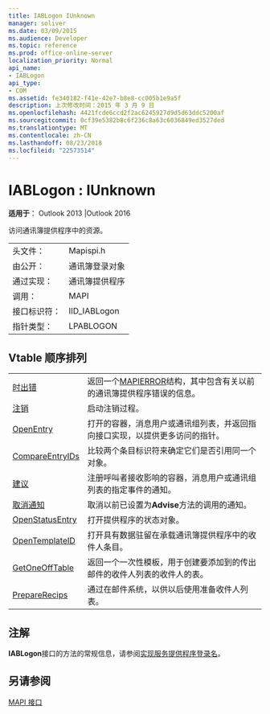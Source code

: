 ```yaml
---
title: IABLogon IUnknown
manager: soliver
ms.date: 03/09/2015
ms.audience: Developer
ms.topic: reference
ms.prod: office-online-server
localization_priority: Normal
api_name:
- IABLogon
api_type:
- COM
ms.assetid: fe340182-f41e-42e7-b8e8-cc005b1e9a5f
description: 上次修改时间：2015 年 3 月 9 日
ms.openlocfilehash: 4421fcde6ccd2f2ac6245927d9d5d63ddc5200af
ms.sourcegitcommit: 0cf39e5382b8c6f236c8a63c6036849ed3527ded
ms.translationtype: MT
ms.contentlocale: zh-CN
ms.lasthandoff: 08/23/2018
ms.locfileid: "22573514"
---
```

# <a name="iablogon--iunknown"></a>IABLogon : IUnknown

  
  
**适用于**： Outlook 2013 |Outlook 2016 
  
访问通讯簿提供程序中的资源。
  
|||
|:-----|:-----|
|头文件：  <br/> |Mapispi.h  <br/> |
|由公开：  <br/> |通讯簿登录对象  <br/> |
|通过实现：  <br/> |通讯簿提供程序  <br/> |
|调用：  <br/> |MAPI  <br/> |
|接口标识符：  <br/> |IID_IABLogon  <br/> |
|指针类型：  <br/> |LPABLOGON  <br/> |
   
## <a name="vtable-order"></a>Vtable 顺序排列

|||
|:-----|:-----|
|[时出错](iablogon-getlasterror.md) <br/> |返回一个[MAPIERROR](mapierror.md)结构，其中包含有关以前的通讯簿提供程序错误的信息。  <br/> |
|[注销](iablogon-logoff.md) <br/> |启动注销过程。  <br/> |
|[OpenEntry](iablogon-openentry.md) <br/> |打开的容器，消息用户或通讯组列表，并返回指向接口实现，以提供更多访问的指针。  <br/> |
|[CompareEntryIDs](iablogon-compareentryids.md) <br/> |比较两个条目标识符来确定它们是否引用同一个对象。  <br/> |
|[建议](iablogon-advise.md) <br/> |注册呼叫者接收影响的容器，消息用户或通讯组列表的指定事件的通知。  <br/> |
|[取消通知](iablogon-unadvise.md) <br/> |取消以前已设置为**Advise**方法的调用的通知。  <br/> |
|[OpenStatusEntry](iablogon-openstatusentry.md) <br/> |打开提供程序的状态对象。  <br/> |
|[OpenTemplateID](iablogon-opentemplateid.md) <br/> |打开具有数据驻留在承载通讯簿提供程序中的收件人条目。  <br/> |
|[GetOneOffTable](iablogon-getoneofftable.md) <br/> |返回一个一次性模板，用于创建要添加到的传出邮件的收件人列表的收件人的表。  <br/> |
|[PrepareRecips](iablogon-preparerecips.md) <br/> |通过在邮件系统，以供以后使用准备收件人列表。  <br/> |
   
## <a name="remarks"></a>注解

**IABLogon**接口的方法的常规信息，请参阅[实现服务提供程序登录名](implementing-service-provider-logon.md)。
  
## <a name="see-also"></a>另请参阅



[MAPI 接口](mapi-interfaces.md)

